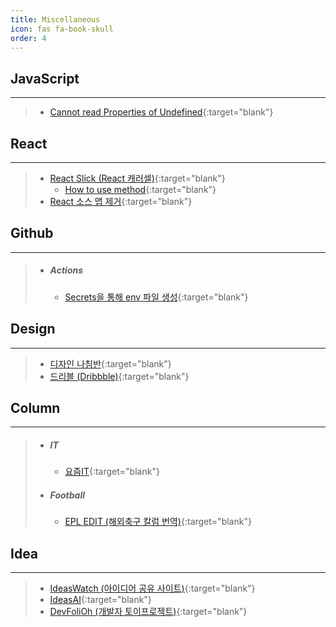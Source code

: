 ```yaml
---
title: Miscellaneous
icon: fas fa-book-skull
order: 4
---
```


## JavaScript

---

> - [Cannot read Properties of Undefined](https://bobbyhadz.com/blog/javascript-cannot-read-property-of-undefined){:target="blank"}

## React

---

> - [React Slick (React 캐러셀)](https://react-slick.neostack.com/){:target="blank"}
>   - [How to use method](https://stackoverflow.com/questions/64776116/how-to-execute-slicknext-method-in-react-slick-carousel){:target="blank"}
> - [React 소스 맵 제거](https://velog.io/@racoon/React-build-%EC%8B%9C-sourcemap-%EC%A0%9C%EA%B1%B0%ED%95%98%EA%B8%B0){:target="blank"}

## Github

---

> - ##### Actions
>   - [Secrets을 통해 env 파일 생성](https://ji5485.github.io/post/2021-06-26/create-env-with-github-actions-secrets/){:target="blank"}

## Design

---

> - [디자인 나침반](https://designcompass.org/){:target="blank"}
> - [드리블 (Dribbble)](https://dribbble.com/){:target="blank"}

## Column

---

> - ##### IT
>   - [요즘IT](https://yozm.wishket.com/magazine/){:target="blank"}
> - ##### Football
>   - [EPL EDIT (해외축구 칼럼 번역)](https://epledit.tistory.com/){:target="blank"}

## Idea

---

> - [IdeasWatch (아이디어 공유 사이트)](https://ideaswatch.com/){:target="blank"}
> - [IdeasAI](https://ideasai.com/){:target="blank"}
> - [DevFoliOh (개발자 토이프로젝트)](https://devfolio.kr/){:target="blank"}
